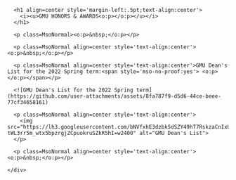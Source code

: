 <head>
  <body lang=EN-US style='tab-interval:.5in;word-wrap:break-word'>
    <div class=WordSection1>

      <h1 align=center style='margin-left:.5pt;text-align:center'>
        <i><u>GMU HONORS & AWARDS<o:p></o:p></u></i>
      </h1>

      <p class=MsoNormal><o:p>&nbsp;</o:p></p>

      <p class=MsoNormal align=center style='text-align:center'><o:p>&nbsp;</o:p></p>

      <p class=MsoNormal align=center style='text-align:center'>GMU Dean's List for the 2022 Spring term:<span style='mso-no-proof:yes'> <o:p></o:p></span></p>

      <![GMU Dean's List for the 2022 Spring term](https://github.com/user-attachments/assets/8fa787f9-d5d6-44ce-beee-77cf34658161)
>
      <p class=MsoNormal align=center style='text-align:center'>
        <img src="https://lh3.googleusercontent.com/bNVfxhE3dzbkSdSZY49hT7RskzaCnIxUtY1rxKvzVchUsNRNzy3S9fN8NJvATri53U62EFMOHa3622m1bLXDyw_vBTvJvqhteaLJ0-tWL3rr5m_wtx5bpzrgjZCpuokruSZkR5hI=w2400" alt="GMU Dean's List">
      </p>

      <p class=MsoNormal align=center style='text-align:center'><o:p>&nbsp;</o:p></p>

    </div>
  </body>
</head>
